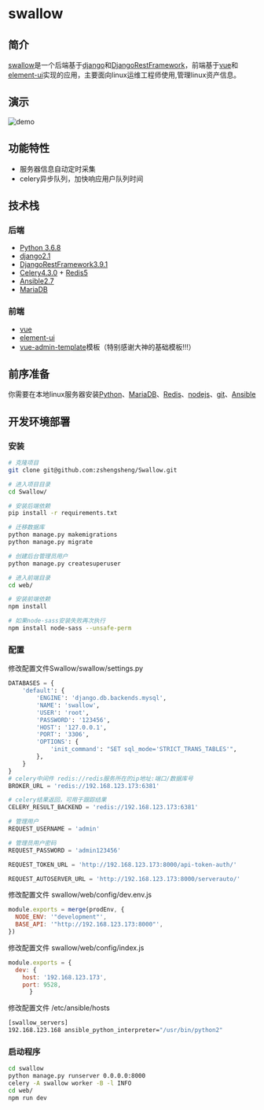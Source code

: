 # swallow

## 简介
[swallow](https://github.com/zshengsheng/Swallow)是一个后端基于[django](https://github.com/django/django)和[DjangoRestFramework](https://github.com/encode/django-rest-framework)，前端基于[vue](https://github.com/vuejs/vue)和[element-ui](https://github.com/ElemeFE/element)实现的应用，主要面向linux运维工程师使用,管理linux资产信息。

## 演示
![demo](https://github.com/zshengsheng/JiaJun.zz.github.io/blob/master/images/Swallow/demo.gif)

## 功能特性
  - 服务器信息自动定时采集
  - celery异步队列，加快响应用户队列时间

## 技术栈

### 后端
  - [Python 3.6.8](https://www.python.org/)
  - [django2.1](https://github.com/django/django)
  - [DjangoRestFramework3.9.1](https://github.com/encode/django-rest-framework)
  - [Celery4.3.0](https://github.com/celery/celery) + [Redis5](https://github.com/antirez/redis)
  - [Ansible2.7](https://github.com/ansible/ansible)
  - [MariaDB](https://mariadb.org/)
### 前端
  - [vue](https://github.com/vuejs/vue)
  - [element-ui](https://github.com/ElemeFE/element)
  - [vue-admin-template](https://github.com/PanJiaChen/vue-admin-template)模板（特别感谢大神的基础模板!!!）

## 前序准备

你需要在本地linux服务器安装[Python](https://www.python.org/)、[MariaDB](https://mariadb.org/)、[Redis](https://github.com/antirez/redis)、[nodejs](https://github.com/nodejs/node)、[git](https://git-scm.com/)、[Ansible](https://github.com/ansible/ansible)

## 开发环境部署
### 安装
```bash
# 克隆项目
git clone git@github.com:zshengsheng/Swallow.git

# 进入项目目录
cd Swallow/

# 安装后端依赖
pip install -r requirements.txt

# 迁移数据库
python manage.py makemigrations
python manage.py migrate

# 创建后台管理员用户
python manage.py createsuperuser

# 进入前端目录
cd web/

# 安装前端依赖
npm install

# 如果node-sass安装失败再次执行
npm install node-sass --unsafe-perm
```

### 配置

修改配置文件Swallow/swallow/settings.py
```python
DATABASES = {
    'default': {
        'ENGINE': 'django.db.backends.mysql',
        'NAME': 'swallow',
        'USER': 'root',
        'PASSWORD': '123456',
        'HOST': '127.0.0.1',
        'PORT': '3306',
        'OPTIONS': {
            'init_command': "SET sql_mode='STRICT_TRANS_TABLES'",
        },
    }
}
# celery中间件 redis://redis服务所在的ip地址:端口/数据库号
BROKER_URL = 'redis://192.168.123.173:6381'

# celery结果返回，可用于跟踪结果
CELERY_RESULT_BACKEND = 'redis://192.168.123.173:6381'

# 管理用户
REQUEST_USERNAME = 'admin'

# 管理员用户密码
REQUEST_PASSWORD = 'admin123456'

REQUEST_TOKEN_URL = 'http://192.168.123.173:8000/api-token-auth/'

REQUEST_AUTOSERVER_URL = 'http://192.168.123.173:8000/serverauto/'

```

修改配置文件 swallow/web/config/dev.env.js 
```js
module.exports = merge(prodEnv, {
  NODE_ENV: '"development"',
  BASE_API: '"http://192.168.123.173:8000"',
})
```

修改配置文件 swallow/web/config/index.js
```js
module.exports = {
  dev: {
    host: '192.168.123.173',
    port: 9528,
      }
```

修改配置文件 /etc/ansible/hosts
```bash
[swallow_servers]
192.168.123.168 ansible_python_interpreter="/usr/bin/python2"
```

### 启动程序
```bash
cd swallow
python manage.py runserver 0.0.0.0:8000
celery -A swallow worker -B -l INFO
cd web/
npm run dev
```
